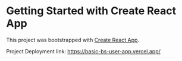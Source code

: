 # Getting Started with Create React App

This project was bootstrapped with [Create React App](https://github.com/facebook/create-react-app).

Project Deployment link:
https://basic-bs-user-app.vercel.app/
